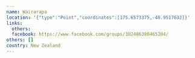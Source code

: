 ```yaml
---
name: Wairarapa
location: '{"type":"Point","coordinates":[175.6573375,-40.9517632]}'
links:
  others: 
  facebook: https://www.facebook.com/groups/302486380465204/
others: []
country: New Zealand
---
```

